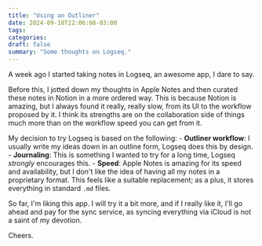 ```yaml
---
title: "Using an Outliner"
date: 2024-09-10T22:06:08-03:00
tags:
categories:
draft: false
summary: "Some thoughts on Logseq."
---
```


A week ago I started taking notes in Logseq, an awesome app, I dare to say.

Before this, I jotted down my thoughts in Apple Notes and then curated these notes in Notion in a more ordered way. This is because Notion is amazing, but I always found it really, really slow, from its UI to the workflow proposed by it. I think its strengths are on the collaboration side of things much more than on the workflow speed you can get from it.

My decision to try Logseq is based on the following:
	- **Outliner workflow**: I usually write my ideas down in an outline form, Logseq does this by design.
	- **Journaling**: This is something I wanted to try for a long time, Logseq *strongly* encourages this.
	- **Speed**: Apple Notes is amazing for its speed and availability, but I don't like the idea of having all my notes in a proprietary format. This feels like a suitable replacement; as a plus, it stores everything in standard `.md` files.

So far, I'm liking this app. I will try it a bit more, and if I really like it, I'll go ahead and pay for the sync service, as syncing everything via iCloud is not a saint of my devotion.

Cheers.
